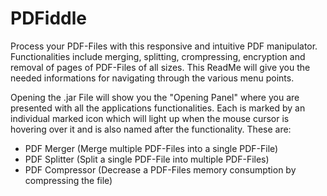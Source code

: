 # PDFiddle

Process your PDF-Files with this responsive and intuitive PDF manipulator. 
Functionalities include merging, splitting, crompressing, encryption and removal of pages of PDF-Files of all sizes. 
This ReadMe will give you the needed informations for navigating through the various menu points.


Opening the .jar File will show you the "Opening Panel" where you are presented with all the applications functionalities. 
Each is marked by an individual marked icon which will light up when the mouse cursor is hovering over it and is also named after the functionality. These are:

- PDF Merger (Merge multiple PDF-Files into a single PDF-File)
- PDF Splitter (Split a single PDF-File into multiple PDF-Files)
- PDF Compressor (Decrease a PDF-Files memory consumption by compressing the file)
